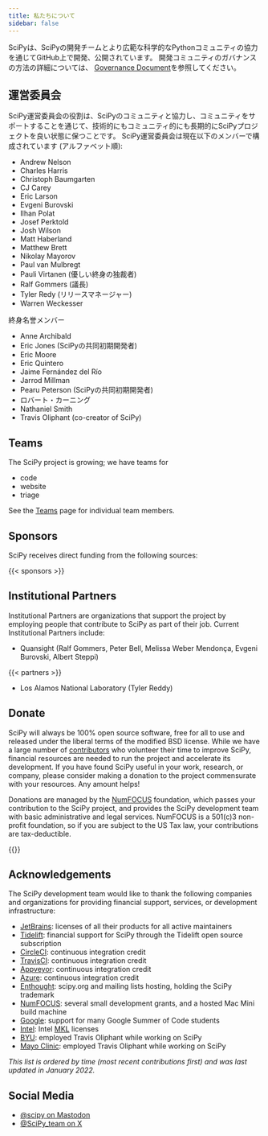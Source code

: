 ```yaml
---
title: 私たちについて
sidebar: false
---
```


SciPyは、SciPyの開発チームとより広範な科学的なPythonコミュニティの協力を通じてGitHub上で開発、公開されています。 開発コミュニティのガバナンスの方法の詳細については、
[Governance Document](https://docs.scipy.org/doc/scipy/dev/governance.html)を参照してください。

## 運営委員会

SciPy運営委員会の役割は、SciPyのコミュニティと協力し、コミュニティをサポートすることを通じて、技術的にもコミュニティ的にも長期的にSciPyプロジェクトを良い状態に保つことです。 SciPy運営委員会は現在以下のメンバーで構成されています (アルファベット順):

- Andrew Nelson
- Charles Harris
- Christoph Baumgarten
- CJ Carey
- Eric Larson
- Evgeni Burovski
- Ilhan Polat
- Josef Perktold
- Josh Wilson
- Matt Haberland
- Matthew Brett
- Nikolay Mayorov
- Paul van Mulbregt
- Pauli Virtanen (優しい終身の独裁者)
- Ralf Gommers (議長)
- Tyler Redy (リリースマネージャー)
- Warren Weckesser

終身名誉メンバー

- Anne Archibald
- Eric Jones (SciPyの共同初期開発者)
- Eric Moore
- Eric Quintero
- Jaime Fernández del Río
- Jarrod Millman
- Pearu Peterson (SciPyの共同初期開発者)
- ロバート・カーニング
- Nathaniel Smith
- Travis Oliphant (co-creator of SciPy)

## Teams

The SciPy project is growing; we have teams for

- code
- website
- triage

See the [Teams](/teams) page for individual team members.

## Sponsors

SciPy receives direct funding from the following sources:

{{< sponsors >}}

## Institutional Partners

Institutional Partners are organizations that support the project by employing
people that contribute to SciPy as part of their job. Current Institutional
Partners include:

- Quansight (Ralf Gommers, Peter Bell, Melissa Weber Mendonça,
  Evgeni Burovski, Albert Steppi)

{{< partners >}}

- Los Alamos National Laboratory (Tyler Reddy)

## Donate

SciPy will always be 100% open source software, free for all to use and
released under the liberal terms of the modified BSD license. While we
have a large number of
[contributors](https://github.com/scipy/scipy/graphs/contributors)
who volunteer their time to improve SciPy, financial resources are
needed to run the project and accelerate its development. If you have
found SciPy useful in your work, research, or company, please consider
making a donation to the project commensurate with your resources. Any
amount helps!

Donations are managed by the [NumFOCUS](https://numfocus.org)
foundation, which passes your contribution to the SciPy project,
and provides the SciPy development team with basic administrative and
legal services. NumFOCUS is a 501(c)3 non-profit
foundation, so if you are subject to the US Tax law, your contributions
are tax-deductible.

{{<opencollective>}}

## Acknowledgements

The SciPy development team would like to thank the following companies
and organizations for providing financial support, services, or
development infrastructure:

- [JetBrains](https://jb.gg/OpenSourceSupport): licenses of all their
  products for all active maintainers
- [Tidelift](https://tidelift.com/subscription/pkg/pypi-scipy?utm_source=pypi-scipy\&utm_medium=referral\&utm_campaign=readme):
  financial support for SciPy through the Tidelift open source
  subscription
- [CircleCI](https://circleci.com): continuous integration credit
- [TravisCI](https://travis-ci.com): continuous integration credit
- [Appveyor](https://ci.appveyor.com): continuous integration credit
- [Azure](https://dev.azure.com): continuous integration credit
- [Enthought](https://www.enthought.com): scipy.org and mailing lists
  hosting, holding the SciPy trademark
- [NumFOCUS](https://numfocus.org): several small development grants,
  and a hosted Mac Mini build machine
- [Google](https://google.com): support for many Google Summer of Code
  students
- [Intel](https://www.intel.com): Intel
  [MKL](https://software.intel.com/en-us/intel-mkl/) licenses
- [BYU](https://www.byu.edu): employed Travis Oliphant while working
  on SciPy
- [Mayo Clinic](https://www.mayoclinic.org): employed Travis Oliphant
  while working on SciPy

_This list is ordered by time (most recent contributions first) and was
last updated in January 2022._

<a name="social-media"></a>

## Social Media

- [@scipy on Mastodon](https://mastodon.social/@scipy@fosstodon.org)
- [@SciPy_team on X](https://x.com/scipy_team)
